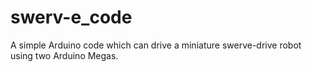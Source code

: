 # swerv-e_code
A simple Arduino code which can drive a miniature swerve-drive robot using two Arduino Megas.
